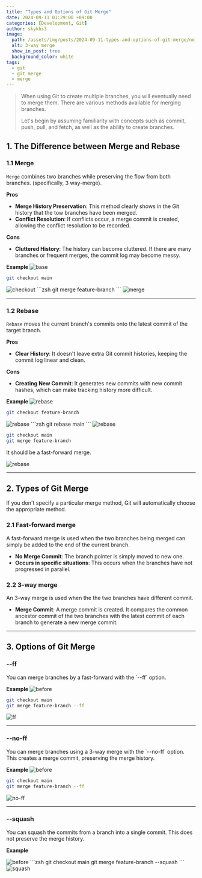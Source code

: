 ```yaml
---
title: "Types and Options of Git Merge"
date: 2024-09-11 01:29:00 +09:00
categories: [Development, Git]
author: skykhs3
image:
  path: /assets/img/posts/2024-09-11-types-and-options-of-git-merge/no-ff.webp
  alt: 3-way merge
  show_in_post: true
  background_color: white
tags:
  - git
  - git merge
  - merge
---
```

<div markdown="1">

>When using Git to create multiple branches, you will eventually need to merge them. There are various methods available for merging branches.
>
>Let's begin by assuming familiarity with concepts such as commit, push, pull, and fetch, as well as the ability to create branches.

## 1. The Difference between Merge and Rebase

### 1.1 Merge
`Merge` combines two branches while preserving the flow from both branches.
(specifically, 3 way-merge).

**Pros**
- **Merge History Preservation**: This method clearly shows in the Git history that the tow branches have been merged.
- **Conflict Resolution**: If conflicts occur, a merge commit is created, allowing the conflict resolution to be recorded.

**Cons**

- **Cluttered History**: The history can become cluttered. If there are many branches or frequent merges, the commit log may become messy.

**Example**
<img src="/assets/img/posts/2024-09-11-types-and-options-of-git-merge/base.webp" alt="base"/>
```zsh
git checkout main
```
<img src="/assets/img/posts/2024-09-11-types-and-options-of-git-merge/checkout-merge.webp" alt="checkout"/>
```zsh
git merge feature-branch
```
<img src="/assets/img/posts/2024-09-11-types-and-options-of-git-merge/merge1.webp" alt="merge"/>

---

### 1.2 Rebase
`Rebase` moves the current branch's commits onto the latest commit of the target branch.

**Pros**
- **Clear History**:  It doesn't leave extra Git commit histories, keeping the commit log linear and clean.


**Cons**
- **Creating New Commit**: It generates new commits with new commit hashes, which can make tracking history more difficult.

**Example**
<img src="/assets/img/posts/2024-09-11-types-and-options-of-git-merge/base.webp" alt="rebase"/>
```zsh
git checkout feature-branch
```

<img src="/assets/img/posts/2024-09-11-types-and-options-of-git-merge/checkout-rebase.webp" alt="rebase"/>
```zsh
git rebase main
```

<img src="/assets/img/posts/2024-09-11-types-and-options-of-git-merge/rebase1.webp" alt="rebase"/>

```zsh
git checkout main
git merge feature-branch
```
It should be a fast-forward merge.

<img src="/assets/img/posts/2024-09-11-types-and-options-of-git-merge/rebase2.webp" alt="rebase"/>

---

## 2. Types of Git Merge
If you don't specify a particular merge method, Git will automatically choose the appropriate method.

### 2.1 Fast-forward merge
A fast-forward merge is used when the two branches being merged can simply be added to the end of the current branch. 
- **No Merge Commit**: The branch pointer is simply moved to new one.
- **Occurs in specific situations**: This occurs when the branches have not progressed in parallel.


### 2.2 3-way merge
An 3-way merge is used when the the two branches have different commit. 

- **Merge Commit**: A merge commit is created. It compares the common ancestor commit of the two branches with the latest commit of each branch to generate a new merge commit.

---

## 3. Options of Git Merge


<h3>--ff</h3>
You can merge branches by a fast-forward with the `--ff` option.

**Example**
<img src="/assets/img/posts/2024-09-11-types-and-options-of-git-merge/before.webp" alt="before"/>
```zsh
git checkout main
git merge feature-branch --ff
```
<img src="/assets/img/posts/2024-09-11-types-and-options-of-git-merge/ff.webp" alt="ff"/>

---

<h3>--no-ff</h3>
You can merge branches using a 3-way merge with the `--no-ff` option. This creates a merge commit, preserving the merge history.

**Example**
<img src="/assets/img/posts/2024-09-11-types-and-options-of-git-merge/before.webp" alt="before"/>
```zsh
git checkout main
git merge feature-branch --ff
```
<img src="/assets/img/posts/2024-09-11-types-and-options-of-git-merge/no-ff.webp" alt="no-ff"/>

---

<h3>--squash</h3>
You can squash the commits from a branch into a single commit. This does not preserve the merge history.

**Example**

<img src="/assets/img/posts/2024-09-11-types-and-options-of-git-merge/before.webp" alt="before"/>
```zsh
git checkout main
git merge feature-branch --squash
```
<img src="/assets/img/posts/2024-09-11-types-and-options-of-git-merge/squash.webp" alt="squash"/>

</div>